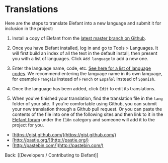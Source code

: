 # Translations

Here are the steps to translate Elefant into a new language and submit it for inclusion in the project:

1. Install a copy of Elefant from the [latest master branch on Github](https://github.com/jbroadway/elefant).

2. Once you have Elefant installed, log in and go to Tools > Languages. It will first build an index of all the text in the default install, then present you with a list of languages. Click `Add language` to add a new one.

3. Enter the language name, code, etc. [See here for a list of language codes](http://www.w3schools.com/tags/ref_language_codes.asp). We recommend entering the language name in its own language, for example `Français` instead of `French` or `Español` instead of `Spanish`.

4. Once the language has been added, click `Edit` to edit its translations.

5. When you've finished your translation, find the translation file in the `lang` folder of your site. If you're comfortable using Github, you can submit your new translation through a Github pull request. Or you can paste the contents of the file into one of the following sites and then link to it in the [Elefant forum](/forum/) under the `I18n` category and someone will add it to the project for you.

* [https://gist.github.com/](https://gist.github.com/)
* [http://pastie.org/](http://pastie.org/)
* [http://pastebin.com/](http://pastebin.com/)

Back: [[Developers / Contributing to Elefant]]
